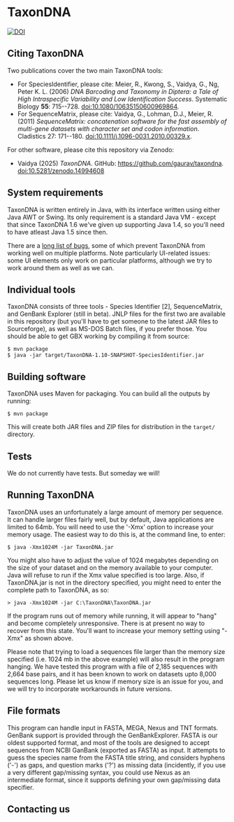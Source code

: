 # TaxonDNA

[![DOI](https://zenodo.org/badge/DOI/10.5281/zenodo.14994608.svg)](https://doi.org/10.5281/zenodo.14994608)

## Citing TaxonDNA

Two publications cover the two main TaxonDNA tools:

* For SpeciesIdentifier, please cite: Meier, R., Kwong, S., Vaidya, G., Ng, Peter K. L. (2006)
  *DNA Barcoding and Taxonomy in Diptera: a Tale of High Intraspecific Variability and Low Identification Success*.
  Systematic Biology **55**: 715--728. [doi:10.1080/10635150600969864](https://doi.org/10.1080/10635150600969864).
* For SequenceMatrix, please cite: Vaidya, G., Lohman, D.J., Meier, R. (2011) *SequenceMatrix: concatenation software
  for the fast assembly of multi-gene datasets with character set and codon information*. Cladistics 27: 171--180.
  [doi:10.1111/j.1096-0031.2010.00329.x](https://doi.org/10.1111/j.1096-0031.2010.00329.x).

For other software, please cite this repository via Zenodo:

* Vaidya (2025) *TaxonDNA*. GitHub: https://github.com/gaurav/taxondna. [doi:10.5281/zenodo.14994608](https://doi.org/10.5281/zenodo.14994608)

## System requirements

TaxonDNA is written entirely in Java, with its interface written using
either Java AWT or Swing. Its only requirement is a standard Java VM -
except that since TaxonDNA 1.6 we've given up supporting Java 1.4, so
you'll need to have atleast Java 1.5 since then.

There are a [long list of bugs](http://code.google.com/p/taxondna/issues/list),
some of which prevent TaxonDNA from working well on multiple platforms. Note
particularly UI-related issues: some UI elements only work on particular
platforms, although we try to work around them as well as we can.

## Individual tools

TaxonDNA consists of three tools - Species Identifier [2], SequenceMatrix,
and GenBank Explorer (still in beta). JNLP files for the first two
are available in this repository (but you'll have to get someone to
the latest JAR files to Sourceforge), as well as MS-DOS Batch files,
if you prefer those. You should be able to get GBX working by compiling it
from source:

```shell
$ mvn package
$ java -jar target/TaxonDNA-1.10-SNAPSHOT-SpeciesIdentifier.jar 
```

## Building software

TaxonDNA uses Maven for packaging. You can build all the outputs by running:

```shell
$ mvn package
```

This will create both JAR files and ZIP files for distribution in the `target/`
directory.

## Tests

We do not currently have tests. But someday we will!

## Running TaxonDNA

TaxonDNA uses an unfortunately a large amount of memory per sequence.
It can handle larger files fairly well, but by default, Java
applications are limited to 64mb. You will need to use the '-Xmx'
option to increase your memory usage. The easiest way to do this is,
at the command line, to enter:

```shell
$ java -Xmx1024M -jar TaxonDNA.jar
```

You might also have to adjust the value of 1024 megabytes depending
on the size of your dataset and on the memory available to your
computer. Java will refuse to run if the Xmx value specified is too
large. Also, if TaxonDNA.jar is not in the directory specified, you
might need to enter the complete path to TaxonDNA, as so:

```shell
> java -Xmx1024M -jar C:\TaxonDNA\TaxonDNA.jar
```

If the program runs out of memory while running, it will appear to
"hang" and become completely unresponsive. There is at present no
way to recover from this state. You'll want to increase your memory
setting using "-Xmx" as shown above.

Please note that trying to load a sequences file larger than the
memory size specified (i.e. 1024 mb in the above example) will also
result in the program hanging. We have tested this program with a
file of 2,185 sequences with 2,664 base pairs, and it has been known
to work on datasets upto 8,000 sequences long. Please let us know if
memory size is an issue for you, and we will try to incorporate
workarounds in future versions.

## File formats

This program can handle input in FASTA, MEGA, Nexus and TNT formats.
GenBank support is provided through the GenBankExplorer. FASTA
is our oldest supported format, and most of the tools are designed
to accept sequences from NCBI GanBank (exported as FASTA) as input.
It attempts to guess the species name from the FASTA title string,
and considers hyphens ('-') as gaps, and question marks ('?') as
missing data (incidently, if you use a very different gap/missing
syntax, you could use Nexus as an intermediate format, since it
supports defining your own gap/missing data specifier.

## Contacting us


